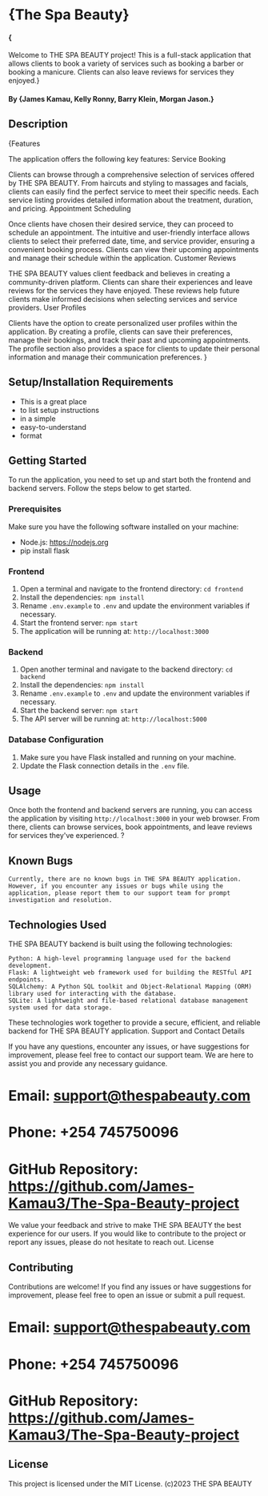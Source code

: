 # {The Spa Beauty}

#### {

Welcome to THE SPA BEAUTY project! This is a full-stack application that allows clients to book a variety of services such as booking a barber or booking a manicure. Clients can also leave reviews for services they enjoyed.}

#### By **{James Kamau, Kelly Ronny, Barry Klein, Morgan Jason.}**

## Description

{Features

The application offers the following key features:
Service Booking

Clients can browse through a comprehensive selection of services offered by THE SPA BEAUTY. From haircuts and styling to massages and facials, clients can easily find the perfect service to meet their specific needs. Each service listing provides detailed information about the treatment, duration, and pricing.
Appointment Scheduling

Once clients have chosen their desired service, they can proceed to schedule an appointment. The intuitive and user-friendly interface allows clients to select their preferred date, time, and service provider, ensuring a convenient booking process. Clients can view their upcoming appointments and manage their schedule within the application.
Customer Reviews

THE SPA BEAUTY values client feedback and believes in creating a community-driven platform. Clients can share their experiences and leave reviews for the services they have enjoyed. These reviews help future clients make informed decisions when selecting services and service providers.
User Profiles

Clients have the option to create personalized user profiles within the application. By creating a profile, clients can save their preferences, manage their bookings, and track their past and upcoming appointments. The profile section also provides a space for clients to update their personal information and manage their communication preferences. }

## Setup/Installation Requirements

- This is a great place
- to list setup instructions
- in a simple
- easy-to-understand
- format

## Getting Started

To run the application, you need to set up and start both the frontend and backend servers. Follow the steps below to get started.

### Prerequisites

Make sure you have the following software installed on your machine:

- Node.js: https://nodejs.org
- pip install flask

### Frontend

1. Open a terminal and navigate to the frontend directory: `cd frontend`
2. Install the dependencies: `npm install`
3. Rename `.env.example` to `.env` and update the environment variables if necessary.
4. Start the frontend server: `npm start`
5. The application will be running at: `http://localhost:3000`

### Backend

1. Open another terminal and navigate to the backend directory: `cd backend`
2. Install the dependencies: `npm install`
3. Rename `.env.example` to `.env` and update the environment variables if necessary.
4. Start the backend server: `npm start`
5. The API server will be running at: `http://localhost:5000`

### Database Configuration

1. Make sure you have Flask installed and running on your machine.
2. Update the Flask connection details in the `.env` file.

## Usage

Once both the frontend and backend servers are running, you can access the application by visiting `http://localhost:3000` in your web browser. From there, clients can browse services, book appointments, and leave reviews for services they've experienced.
?

## Known Bugs

    Currently, there are no known bugs in THE SPA BEAUTY application. However, if you encounter any issues or bugs while using the application, please report them to our support team for prompt investigation and resolution.

## Technologies Used

THE SPA BEAUTY backend is built using the following technologies:

    Python: A high-level programming language used for the backend development.
    Flask: A lightweight web framework used for building the RESTful API endpoints.
    SQLAlchemy: A Python SQL toolkit and Object-Relational Mapping (ORM) library used for interacting with the database.
    SQLite: A lightweight and file-based relational database management system used for data storage.

These technologies work together to provide a secure, efficient, and reliable backend for THE SPA BEAUTY application.
Support and Contact Details

If you have any questions, encounter any issues, or have suggestions for improvement, please feel free to contact our support team. We are here to assist you and provide any necessary guidance.

# Email: support@thespabeauty.com

# Phone: +254 745750096

# GitHub Repository: https://github.com/James-Kamau3/The-Spa-Beauty-project

We value your feedback and strive to make THE SPA BEAUTY the best experience for our users. If you would like to contribute to the project or report any issues, please do not hesitate to reach out.
License

## Contributing

Contributions are welcome! If you find any issues or have suggestions for improvement, please feel free to open an issue or submit a pull request.

# Email: support@thespabeauty.com

# Phone: +254 745750096

# GitHub Repository: https://github.com/James-Kamau3/The-Spa-Beauty-project

## License

This project is licensed under the MIT License. (c)2023 THE SPA BEAUTY
